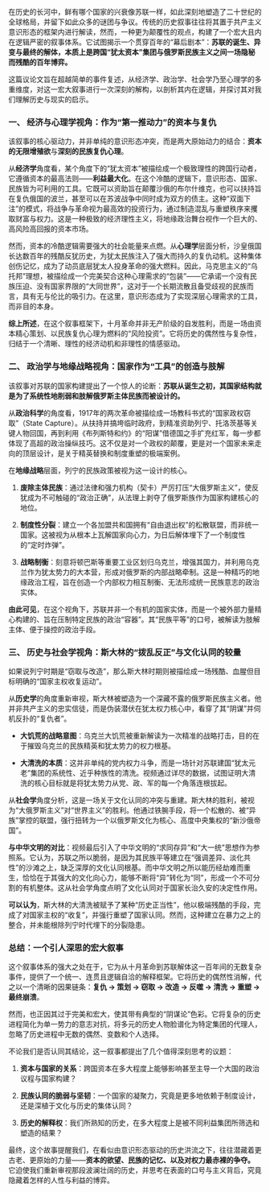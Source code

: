 在历史的长河中，鲜有哪个国家的兴衰像苏联一样，如此深刻地塑造了二十世纪的全球格局，并留下如此众多的谜团与争议。传统的历史叙事往往将其置于共产主义意识形态的框架内进行解读，然而，一种更为颠覆性的观点，构建了一个宏大且内在逻辑严密的叙事体系。它试图揭示一个贯穿百年的“幕后剧本”：**苏联的诞生、异变与最终的解体，本质上是跨国“犹太资本”集团与俄罗斯民族主义之间一场隐秘而残酷的百年博弈。**

这篇议论文旨在超越简单的事件复述，从经济学、政治学、社会学乃至心理学的多重维度，对这一宏大叙事进行一次深刻的解构，以剖析其内在逻辑，并探讨其对我们理解历史与现实的启示。

### **一、 经济与心理学视角：作为“第一推动力”的资本与复仇**

该叙事的核心驱动力，并非单纯的意识形态冲突，而是两大原始动力的结合：**资本的无限增殖欲**与**深刻的民族复仇心理**。

从**经济学**角度看，某个角度下的“犹太资本”被描绘成一个极致理性的跨国行动者，它遵循资本的最高法则——**利益最大化**。在这个冷酷的逻辑下，意识形态、国家、民族皆为可利用的工具。它既可以资助旨在颠覆沙俄的布尔什维克，也可以扶持旨在复仇俄国的波兰，甚至可以在苏波战争中同时成为双方的债主。这种“双面下注”的模式，将战争与革命视为最高效的投资行为，通过制造混乱与重塑秩序来攫取财富与权力。这是一种极致的经济理性主义，将地缘政治舞台视作一个巨大的、高风险高回报的资本市场。

然而，资本的冷酷逻辑需要强大的社会能量来点燃。从**心理学**层面分析，沙皇俄国长达数百年的残酷反犹历史，为犹太民族注入了强大而持久的复仇动机。这种集体创伤记忆，成为了动员底层犹太人投身革命的强大燃料。因此，马克思主义的“乌托邦”理想，被描绘成一个完美契合这种心理需求的“包装”——它承诺一个没有民族压迫、没有国家界限的“大同世界”，这对于一个长期流散且备受歧视的民族而言，具有无与伦比的吸引力。在这里，意识形态成为了实现深层心理需求的工具，而非目的本身。

**综上所述**，在这个叙事框架下，十月革命并非无产阶级的自发胜利，而是一场由资本精心策划、以民族复仇心理为燃料的“风险投资”。它将历史的偶然性与复杂性，归结于一个清晰、理性的经济动机和非理性的情感驱动。

### **二、 政治学与地缘战略视角：国家作为“工具”的创造与肢解**

该叙事对苏联的国家构建提出了一个惊人的论断：**苏联从诞生之初，其国家结构就是为了系统性地削弱和肢解俄罗斯主体民族而被设计的。**

从**政治科学**的角度看，1917年的两次革命被描绘成一场教科书式的“国家政权窃取”（State Capture）。从扶持并搞垮临时政府，到精准资助列宁、托洛茨基等关键人物回国，再到利用《布列斯特和约》的“阳谋”借德国之手扩充红军，每一步都体现了高超的政治操纵技巧。这不仅是对一个政权的颠覆，更是对一个国家未来走向的顶层设计，是关于精英替换和制度重塑的极端案例。

在**地缘战略**层面，列宁的民族政策被视为这一设计的核心。

1. **废除主体民族**：通过法律和强力机构（契卡）严厉打压“大俄罗斯主义”，使反犹成为不可触碰的“政治正确”，从法理上剥夺了俄罗斯族作为国家构建核心的地位。
    
2. **制度性分裂**：建立一个各加盟共和国拥有“自由退出权”的松散联盟，而非统一国家。这被视为从根本上瓦解国家向心力，为日后解体埋下了一个制度性的“定时炸弹”。
    
3. **战略制衡**：刻意将顿巴斯等重要工业区划归乌克兰，增强其国力，并利用乌克兰作为犹太势力的大本营，形成对俄罗斯的内部战略牵制。这是一种精巧的地缘政治工程，旨在创造一个内部权力相互制衡、无法形成统一民族意志的政治实体。
    

**由此可见**，在这个视角下，苏联并非一个有机的国家实体，而是一个被外部力量精心构建的、旨在压制特定民族的政治“容器”。其“民族平等”的口号，被解读为肢解主体、便于操控的政治手段。

### **三、 历史与社会学视角：斯大林的“拨乱反正”与文化认同的较量**

如果说列宁时期是“窃取与改造”，那么斯大林时期则被描绘成一场残酷、血腥但目标明确的“国家主权收复运动”。

从**历史学**的角度重新审视，斯大林被塑造为一个深藏不露的俄罗斯民族主义者。他并非共产主义的忠实信徒，而是伪装潜伏在犹太权力核心中，看穿了其“阴谋”并伺机反扑的“复仇者”。

- **大饥荒的战略意图**：乌克兰大饥荒被重新解读为一次精准的战略打击，目的在于摧毁乌克兰的民族精英和犹太势力的权力根基。
    
- **大清洗的本质**：这并非单纯的党内权力斗争，而是一场针对苏联建国“犹太元老”集团的系统性、近乎种族性的清洗。视频通过详尽的数据，试图证明大清洗的核心目标就是将犹太势力从党、政、军的每一个角落连根拔起。
    

从**社会学**角度分析，这是一场关于文化认同的冲突与重建。斯大林的胜利，被视为“大俄罗斯主义”对“世界主义”的胜利。他通过铁腕手段，将一个松散的、被“异族”掌控的联盟，强行扭转为一个以俄罗斯文化为核心、高度中央集权的“新沙俄帝国”。

**与中华文明的对比**：视频最后引入了中华文明的“求同存异”和“大一统”思想作为参照系。它认为，苏联之所以脆弱，是因为其民族平等建立在“强调差异、淡化共性”的沙滩之上，缺乏深厚的文化认同根基。而中华文明之所以能历经劫难而重生，恰恰在于其强大的文化向心力，能够不断将“异”转化为“同”，形成一个不可分割的有机整体。这从社会学角度点明了文化认同对于国家长治久安的决定性作用。

**可以认为**，斯大林的大清洗被赋予了某种“历史正当性”，他以极端残酷的手段，完成了对国家主权的“收复”，并强行重塑了国家认同。然而，这种建立在暴力之上的整合，并未能根除列宁时代埋下的分裂隐患。

### **总结：一个引人深思的宏大叙事**

这个叙事体系的强大之处在于，它为从十月革命到苏联解体这一百年间的无数复杂事件，提供了一个统一、连贯且逻辑自洽的解释框架。它将历史的偶然性消解，代之以一个清晰的因果链条：**复仇 -> 策划 -> 窃取 -> 改造 -> 反噬 -> 清洗 -> 重塑 -> 最终崩溃**。

然而，也正因其过于完美和宏大，使其带有典型的“阴谋论”色彩。它将复杂的历史进程简化为单一势力的意志对抗，将多元的历史人物脸谱化为特定集团的代理人，忽略了历史进程中无数的偶然、变数和个人选择。

不论我们是否认同其结论，这一叙事都提出了几个值得深刻思考的议题：

1. **资本与国家的关系**：跨国资本在多大程度上能够影响甚至主导一个大国的政治议程与国家构建？
    
2. **民族认同的脆弱与坚韧**：一个国家的凝聚力，究竟是更多地依赖于制度设计，还是深植于文化与历史的集体认同？
    
3. **历史的解释权**：我们所熟知的历史，在多大程度上是被不同利益集团所筛选和塑造的结果？
    

最终，这个故事提醒我们，在看似由意识形态驱动的历史洪流之下，往往潜藏着更古老、更原始的力量——**资本的欲望、民族的记忆、以及对权力最赤裸的争夺。** 它迫使我们重新审视那段波澜壮阔的历史，并思考在表面的口号与主义背后，究竟隐藏着怎样的人性与利益的博弈。